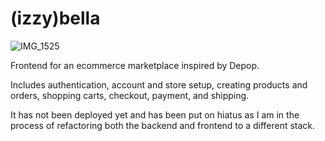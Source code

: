# (izzy)bella

![IMG_1525](https://github.com/saddagada1/bella-client-web/assets/105399609/3337cd3e-c347-4776-8793-059db032939c)

Frontend for an ecommerce marketplace inspired by Depop. 

Includes authentication, account and store setup, creating products and orders, shopping carts, checkout, payment, and shipping. 

It has not been deployed yet and has been put on hiatus as I am in the process of refactoring both the backend and frontend to a different stack.

